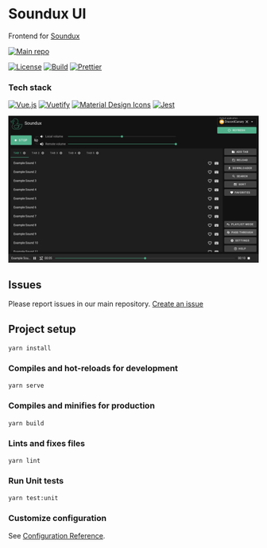 # Soundux UI

Frontend for [Soundux](https://github.com/Soundux/Soundux)

[![Main repo](https://img.shields.io/badge/View%20our%20main%20repo-181717?style=for-the-badge&logo=github&logoColor=fff)](https://github.com/Soundux/Soundux)

[![License](https://img.shields.io/github/license/Soundux/soundux-ui?style=for-the-badge)](https://github.com/Soundux/soundux-ui/blob/master/LICENSE)
[![Build](https://img.shields.io/github/workflow/status/Soundux/soundux-ui/ci?&style=for-the-badge)](https://github.com/Soundux/soundux-ui/actions?query=workflow%3A%22ci%22)
[![Prettier](https://img.shields.io/badge/code_style-prettier-ff69b4.svg?style=for-the-badge)](https://github.com/prettier/prettier)

### Tech stack
[![Vue.js](https://img.shields.io/badge/Vue.js-4FC08D?style=for-the-badge&logo=vue-dot-js&logoColor=fff)](https://vuejs.org/)
[![Vuetify](https://img.shields.io/badge/Vuetify-1867C0?style=for-the-badge&logo=vuetify&logoColor=fff)](https://vuetifyjs.com/)
[![Material Design Icons](https://img.shields.io/badge/Material%20Design%20Icons-2196F3?style=for-the-badge&logo=material-design-icons&logoColor=fff)](https://materialdesignicons.com/)
[![Jest](https://img.shields.io/badge/Jest-C21325?style=for-the-badge&logo=jest&logoColor=fff)](https://jestjs.io/)

![Screenshot]( https://raw.githubusercontent.com/Soundux/screenshots/screenshots/playing-dark.png)

## Issues
Please report issues in our main repository. [Create an issue](https://github.com/Soundux/Soundux/issues/new/choose)

## Project setup
```
yarn install
```

### Compiles and hot-reloads for development
```
yarn serve
```

### Compiles and minifies for production
```
yarn build
```

### Lints and fixes files
```
yarn lint
```

### Run Unit tests
```
yarn test:unit
```

### Customize configuration
See [Configuration Reference](https://cli.vuejs.org/config/).
